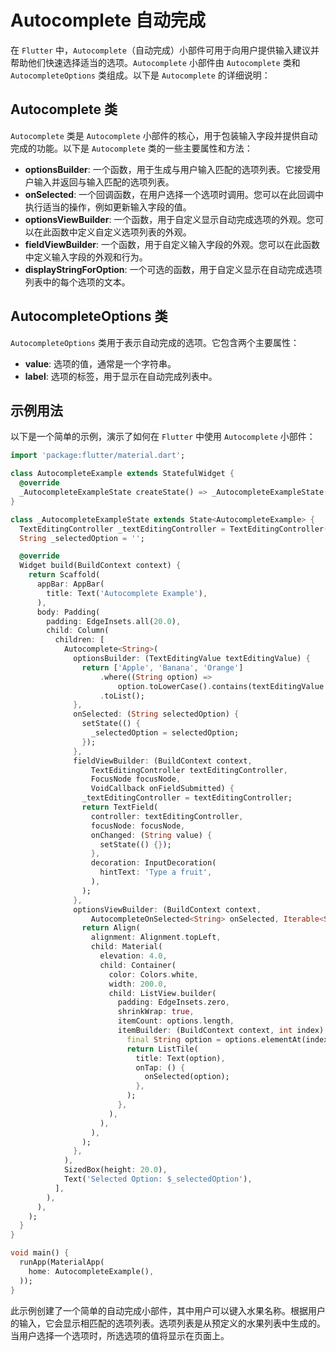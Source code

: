 # Autocomplete 自动完成

在 `Flutter` 中，`Autocomplete`（自动完成）小部件可用于向用户提供输入建议并帮助他们快速选择适当的选项。`Autocomplete` 小部件由 `Autocomplete` 类和 `AutocompleteOptions` 类组成。以下是 `Autocomplete` 的详细说明：

## Autocomplete 类

`Autocomplete` 类是 `Autocomplete` 小部件的核心，用于包装输入字段并提供自动完成的功能。以下是 `Autocomplete` 类的一些主要属性和方法：

- **optionsBuilder**: 一个函数，用于生成与用户输入匹配的选项列表。它接受用户输入并返回与输入匹配的选项列表。
- **onSelected**: 一个回调函数，在用户选择一个选项时调用。您可以在此回调中执行适当的操作，例如更新输入字段的值。
- **optionsViewBuilder**: 一个函数，用于自定义显示自动完成选项的外观。您可以在此函数中定义自定义选项列表的外观。
- **fieldViewBuilder**: 一个函数，用于自定义输入字段的外观。您可以在此函数中定义输入字段的外观和行为。
- **displayStringForOption**: 一个可选的函数，用于自定义显示在自动完成选项列表中的每个选项的文本。

## AutocompleteOptions 类

`AutocompleteOptions` 类用于表示自动完成的选项。它包含两个主要属性：

- **value**: 选项的值，通常是一个字符串。
- **label**: 选项的标签，用于显示在自动完成列表中。

## 示例用法

以下是一个简单的示例，演示了如何在 `Flutter` 中使用 `Autocomplete` 小部件：

```dart
import 'package:flutter/material.dart';

class AutocompleteExample extends StatefulWidget {
  @override
  _AutocompleteExampleState createState() => _AutocompleteExampleState();
}

class _AutocompleteExampleState extends State<AutocompleteExample> {
  TextEditingController _textEditingController = TextEditingController();
  String _selectedOption = '';

  @override
  Widget build(BuildContext context) {
    return Scaffold(
      appBar: AppBar(
        title: Text('Autocomplete Example'),
      ),
      body: Padding(
        padding: EdgeInsets.all(20.0),
        child: Column(
          children: [
            Autocomplete<String>(
              optionsBuilder: (TextEditingValue textEditingValue) {
                return ['Apple', 'Banana', 'Orange']
                    .where((String option) =>
                        option.toLowerCase().contains(textEditingValue.text.toLowerCase()))
                    .toList();
              },
              onSelected: (String selectedOption) {
                setState(() {
                  _selectedOption = selectedOption;
                });
              },
              fieldViewBuilder: (BuildContext context,
                  TextEditingController textEditingController,
                  FocusNode focusNode,
                  VoidCallback onFieldSubmitted) {
                _textEditingController = textEditingController;
                return TextField(
                  controller: textEditingController,
                  focusNode: focusNode,
                  onChanged: (String value) {
                    setState(() {});
                  },
                  decoration: InputDecoration(
                    hintText: 'Type a fruit',
                  ),
                );
              },
              optionsViewBuilder: (BuildContext context,
                  AutocompleteOnSelected<String> onSelected, Iterable<String> options) {
                return Align(
                  alignment: Alignment.topLeft,
                  child: Material(
                    elevation: 4.0,
                    child: Container(
                      color: Colors.white,
                      width: 200.0,
                      child: ListView.builder(
                        padding: EdgeInsets.zero,
                        shrinkWrap: true,
                        itemCount: options.length,
                        itemBuilder: (BuildContext context, int index) {
                          final String option = options.elementAt(index);
                          return ListTile(
                            title: Text(option),
                            onTap: () {
                              onSelected(option);
                            },
                          );
                        },
                      ),
                    ),
                  ),
                );
              },
            ),
            SizedBox(height: 20.0),
            Text('Selected Option: $_selectedOption'),
          ],
        ),
      ),
    );
  }
}

void main() {
  runApp(MaterialApp(
    home: AutocompleteExample(),
  ));
}

```

此示例创建了一个简单的自动完成小部件，其中用户可以键入水果名称。根据用户的输入，它会显示相匹配的选项列表。选项列表是从预定义的水果列表中生成的。当用户选择一个选项时，所选选项的值将显示在页面上。
